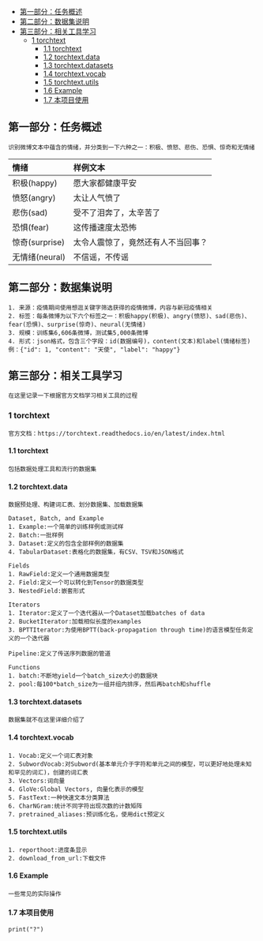 - [第一部分：任务概述](#第一部分任务概述)
- [第二部分：数据集说明](#第二部分数据集说明)
- [第三部分：相关工具学习](#第三部分相关工具学习)
  - [1 torchtext](#1-torchtext)
    - [1.1 torchtext](#11-torchtext)
    - [1.2 torchtext.data](#12-torchtextdata)
    - [1.3 torchtext.datasets](#13-torchtextdatasets)
    - [1.4 torchtext.vocab](#14-torchtextvocab)
    - [1.5 torchtext.utils](#15-torchtextutils)
    - [1.6 Example](#16-example)
    - [1.7 本项目使用](#17-本项目使用)

## 第一部分：任务概述
    识别微博文本中蕴含的情绪，并分类到一下六种之一：积极、愤怒、悲伤、恐惧、惊奇和无情绪

情绪|样例文本
:-|:-
积极(happy)|愿大家都健康平安
愤怒(angry)|太让人气愤了
悲伤(sad)|受不了泪奔了，太辛苦了
恐惧(fear)|这传播速度太恐怖
惊奇(surprise)|太令人震惊了，竟然还有人不当回事？
无情绪(neural)|不信谣，不传谣

## 第二部分：数据集说明
    1. 来源：疫情期间使用想逛关键字筛选获得的疫情微博，内容与新冠疫情相关
    2. 标签：每条微博为以下六个标签之一：积极happy(积极)、angry(愤怒)、sad(悲伤)、fear(恐惧)、surprise(惊奇)、neural(无情绪)
    3. 规模：训练集6,606条微博，测试集5,000条微博
    4. 形式：json格式，包含三个字段：id(数据编号)，content(文本)和label(情绪标签)
    例：{"id": 1, "content": "天使", "label": "happy"}

## 第三部分：相关工具学习
    在这里记录一下根据官方文档学习相关工具的过程

### 1 torchtext
    官方文档：https://torchtext.readthedocs.io/en/latest/index.html

#### 1.1 torchtext
    包括数据处理工具和流行的数据集

#### 1.2 torchtext.data
    数据预处理、构建词汇表、划分数据集、加载数据集

    Dataset, Batch, and Example
    1. Example:一个简单的训练样例或测试样
    2. Batch:一批样例
    3. Dataset:定义的包含全部样例的数据集
    4. TabularDataset:表格化的数据集，有CSV、TSV和JSON格式

    Fields
    1. RawField:定义一个通用数据类型
    2. Field:定义一个可以转化到Tensor的数据类型
    3. NestedField:嵌套形式

    Iterators
    1. Iterator:定义了一个迭代器从一个Dataset加载batches of data
    2. BucketIterator:加载相似长度的examples
    3. BPTTIterator:为使用BPTT(back-propagation through time)的语言模型任务定义的一个迭代器

    Pipeline:定义了传送序列数据的管道

    Functions
    1. batch:不断地yield一个batch_size大小的数据块
    2. pool:每100*batch_size为一组并组内排序，然后再batch和shuffle

#### 1.3 torchtext.datasets

    数据集就不在这里详细介绍了

#### 1.4 torchtext.vocab
    1. Vocab:定义一个词汇表对象
    2. SubwordVocab:对Subword(基本单元介于字符和单元之间的模型，可以更好地处理未知和罕见的词汇)，创建的词汇表
    3. Vectors:词向量
    4. GloVe:Global Vectors, 向量化表示的模型
    5. FastText:一种快速文本分类算法
    6. CharNGram:统计不同字符出现次数的计数矩阵
    7. pretrained_aliases:预训练化名，使用dict预定义

#### 1.5 torchtext.utils
    1. reporthoot:进度条显示
    2. download_from_url:下载文件

#### 1.6 Example
    一些常见的实际操作

#### 1.7 本项目使用
`print("?")`


















